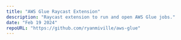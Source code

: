 ```yaml
---
title: "AWS Glue Raycast Extension"
description: "Raycast extension to run and open AWS Glue jobs."
date: "Feb 19 2024"
repoURL: "https://github.com/ryanmiville/aws-glue"
---
```

